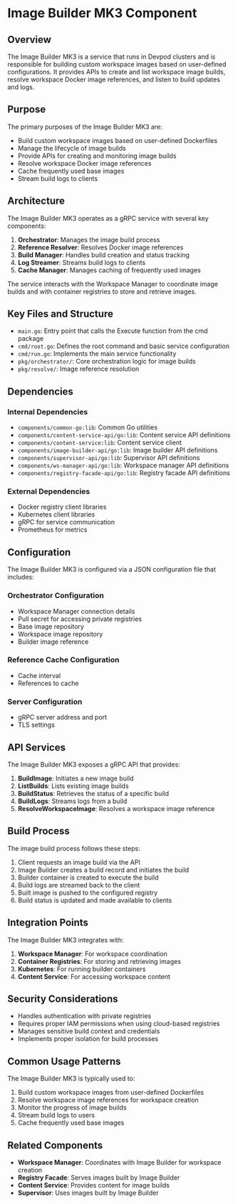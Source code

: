 # Image Builder MK3 Component

## Overview

The Image Builder MK3 is a service that runs in Devpod clusters and is responsible for building custom workspace images based on user-defined configurations. It provides APIs to create and list workspace image builds, resolve workspace Docker image references, and listen to build updates and logs.

## Purpose

The primary purposes of the Image Builder MK3 are:
- Build custom workspace images based on user-defined Dockerfiles
- Manage the lifecycle of image builds
- Provide APIs for creating and monitoring image builds
- Resolve workspace Docker image references
- Cache frequently used base images
- Stream build logs to clients

## Architecture

The Image Builder MK3 operates as a gRPC service with several key components:

1. **Orchestrator**: Manages the image build process
2. **Reference Resolver**: Resolves Docker image references
3. **Build Manager**: Handles build creation and status tracking
4. **Log Streamer**: Streams build logs to clients
5. **Cache Manager**: Manages caching of frequently used images

The service interacts with the Workspace Manager to coordinate image builds and with container registries to store and retrieve images.

## Key Files and Structure

- `main.go`: Entry point that calls the Execute function from the cmd package
- `cmd/root.go`: Defines the root command and basic service configuration
- `cmd/run.go`: Implements the main service functionality
- `pkg/orchestrator/`: Core orchestration logic for image builds
- `pkg/resolve/`: Image reference resolution

## Dependencies

### Internal Dependencies
- `components/common-go:lib`: Common Go utilities
- `components/content-service-api/go:lib`: Content service API definitions
- `components/content-service:lib`: Content service client
- `components/image-builder-api/go:lib`: Image builder API definitions
- `components/supervisor-api/go:lib`: Supervisor API definitions
- `components/ws-manager-api/go:lib`: Workspace manager API definitions
- `components/registry-facade-api/go:lib`: Registry facade API definitions

### External Dependencies
- Docker registry client libraries
- Kubernetes client libraries
- gRPC for service communication
- Prometheus for metrics

## Configuration

The Image Builder MK3 is configured via a JSON configuration file that includes:

### Orchestrator Configuration
- Workspace Manager connection details
- Pull secret for accessing private registries
- Base image repository
- Workspace image repository
- Builder image reference

### Reference Cache Configuration
- Cache interval
- References to cache

### Server Configuration
- gRPC server address and port
- TLS settings

## API Services

The Image Builder MK3 exposes a gRPC API that provides:

1. **BuildImage**: Initiates a new image build
2. **ListBuilds**: Lists existing image builds
3. **BuildStatus**: Retrieves the status of a specific build
4. **BuildLogs**: Streams logs from a build
5. **ResolveWorkspaceImage**: Resolves a workspace image reference

## Build Process

The image build process follows these steps:

1. Client requests an image build via the API
2. Image Builder creates a build record and initiates the build
3. Builder container is created to execute the build
4. Build logs are streamed back to the client
5. Built image is pushed to the configured registry
6. Build status is updated and made available to clients

## Integration Points

The Image Builder MK3 integrates with:
1. **Workspace Manager**: For workspace coordination
2. **Container Registries**: For storing and retrieving images
3. **Kubernetes**: For running builder containers
4. **Content Service**: For accessing workspace content

## Security Considerations

- Handles authentication with private registries
- Requires proper IAM permissions when using cloud-based registries
- Manages sensitive build context and credentials
- Implements proper isolation for build processes

## Common Usage Patterns

The Image Builder MK3 is typically used to:
1. Build custom workspace images from user-defined Dockerfiles
2. Resolve workspace image references for workspace creation
3. Monitor the progress of image builds
4. Stream build logs to users
5. Cache frequently used base images

## Related Components

- **Workspace Manager**: Coordinates with Image Builder for workspace creation
- **Registry Facade**: Serves images built by Image Builder
- **Content Service**: Provides content for image builds
- **Supervisor**: Uses images built by Image Builder
